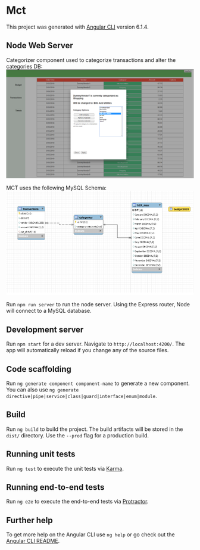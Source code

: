 # Mct

This project was generated with [Angular CLI](https://github.com/angular/angular-cli) version 6.1.4.
## Node Web Server

Categorizer component used to categorize transactions and alter the categories DB:
![MCT Database](src/assets/mct_screenshot.png)




MCT uses the following MySQL Schema:
![MCT Database](src/assets/mct_schema.png)

Run `npm run server` to run the node server. Using the Express router, Node will connect to a MySQL database. 

## Development server

Run `npm start` for a dev server. Navigate to `http://localhost:4200/`. The app will automatically reload if you change any of the source files.

## Code scaffolding

Run `ng generate component component-name` to generate a new component. You can also use `ng generate directive|pipe|service|class|guard|interface|enum|module`.

## Build

Run `ng build` to build the project. The build artifacts will be stored in the `dist/` directory. Use the `--prod` flag for a production build.

## Running unit tests

Run `ng test` to execute the unit tests via [Karma](https://karma-runner.github.io).

## Running end-to-end tests

Run `ng e2e` to execute the end-to-end tests via [Protractor](http://www.protractortest.org/).

## Further help

To get more help on the Angular CLI use `ng help` or go check out the [Angular CLI README](https://github.com/angular/angular-cli/blob/master/README.md).

